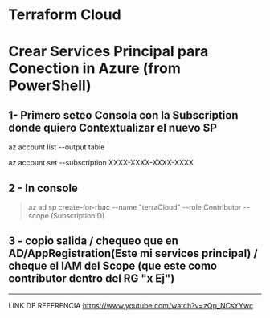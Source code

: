 # Terraform Cloud 

# Crear Services Principal para Conection in Azure (from PowerShell)
## 1- Primero seteo Consola con la Subscription donde quiero Contextualizar el nuevo SP
 az account list --output table
 
 az account set --subscription XXXX-XXXX-XXXX-XXXX

## 2 - In console 
> az ad sp create-for-rbac --name "terraCloud" --role Contributor --scope (SubscriptionID)

## 3 - copio salida / chequeo que en AD/AppRegistration(Este mi services principal) / cheque el IAM del Scope (que este como contributor dentro del RG "x Ej")
-----------------------------------------------------------------------------------------------------------------------------------------------------------
LINK DE REFERENCIA 
https://www.youtube.com/watch?v=zQp_NCsYYwc
